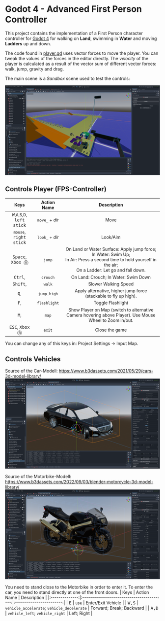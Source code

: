 # Godot 4 - Advanced First Person Controller
This project contains the implementation of a First Person character controller for [Godot 4](https://downloads.tuxfamily.org/godotengine/4.0/) for walking on <b>Land</b>, swimming in <b>Water</b> and moving <b>Ladders</b> up and down.

The code found in [player.gd](Player/player.gd) uses vector forces to move the player. You can tweak the values of the forces in the editor directly. The _velocity_ of the player is calculated as a result of the vector sum of different vector forces: walk, jump, gravity and drag.

The main scene is a _Sandbox_ scene used to test the controls:

![EditorView](Assets/screen_sandbox.png)

## Controls Player (FPS-Controller)
| Keys | Action Name | Description |
|:------:|:-------------:|:-------------:|
| <kbd>W</kbd>,<kbd>A</kbd>,<kbd>S</kbd>,<kbd>D</kbd>, <kbd>left stick</kbd> | `move_` + _dir_ | Move |
| `mouse`, <kbd>right stick</kbd> | `look_` + _dir_ | Look/Aim |
| <kbd>Space</kbd>, <kbd>Xbox Ⓐ</kbd> | `jump` | On Land or Water Surface: Apply jump force;<br> In Water: Swim Up;<br> In Air: Press a second time to hold yourself in the air;<br> On a Ladder: Let go and fall down.|
| <kbd>Ctrl</kbd>, <kbd></kbd> | `crouch` | On Land: Crouch; In Water: Swim Down |
| <kbd>Shift</kbd>, <kbd></kbd> | `walk` | Slower Walking Speed |
| <kbd>Q</kbd>, <kbd></kbd> | `jump_high` | Apply alternative, higher jump force (stackable to fly up high). |
| <kbd>F</kbd>, <kbd></kbd> | `flashlight` | Toggle Flashlight |
| <kbd>M</kbd>, <kbd></kbd> | `map` | Show Player on Map (switch to alternative Camera hovering above Player). Use Mouse Wheel to Zoom in/out. |
| <kbd>ESC</kbd>, <kbd>Xbox Ⓑ</kbd> | `exit` | Close the game |

You can change any of this keys in: Project Settings → Input Map.

## Controls Vehicles
Source of the Car-Modell: https://www.b3dassets.com/2021/05/29/cars-3d-model-library/
![EditorView](Assets/screen_mercedes_s500.png)

Source of the Motorbike-Modell: https://www.b3dassets.com/2022/09/03/blender-motorcycle-3d-model-library/
![EditorView](Assets/screen_suzuki_streetbike.png)

You need to stand close to the Motorbike in order to enter it. To enter the car, you need to stand directly at one of the front doors.
| Keys           | Action Name                                | Description              |
|:--------------:|:------------------------------------------:|:------------------------:|
| <kbd>E</kbd>   | `use`                                      | Enter/Exit Vehicle       |
| <kbd>W,S</kbd> | `vehicle_accelerate`; `vehicle_decelerate` | Forward; Break; Backward |
| <kbd>A,D</kbd> | `vehicle_left`; `vehicle_right`            | Left; Right              |


